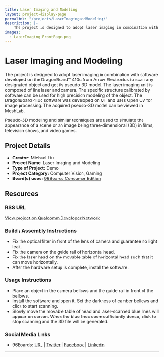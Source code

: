 ```yaml
---
title: Laser Imaging and Modeling
layout: project-display-page
permalink: "/projects/LaserImagingandModeling/"
description: |-
    The project is designed to adopt laser imaging in combination with software developed on the DragonBoard™ 410c from Arrow Electronics to scan any designated object and get its pseudo-3D model. The laser imaging unit is composed of line laser and camera. The specific structure calibrated by software can be used for high precision modeling of the object. The DragonBoard 410c software was developed on QT and uses Open CV for image processing. The acquired pseudo-3D model can be viewed in MeshLab.
images:
  - LaserImaging_FrontPage.png
---
```

# Laser Imaging and Modeling

The project is designed to adopt laser imaging in combination with software developed on the DragonBoard™ 410c from Arrow Electronics to scan any designated object and get its pseudo-3D model. The laser imaging unit is composed of line laser and camera. The specific structure calibrated by software can be used for high precision modeling of the object. The DragonBoard 410c software was developed on QT and uses Open CV for image processing. The acquired pseudo-3D model can be viewed in MeshLab.

Pseudo-3D modeling and similar techniques are used to simulate the appearance of a scene or an image being three-dimensional (3D) in films, television shows, and video games.

## Project Details

- **Creator:** Michael Liu
- **Project Name:** Laser Imaging and Modeling
- **Type of Project:** Demo
- **Project Category:** Computer Vision, Gaming
- **Board(s) used:** [96Boards Consumer Edition](https://www.96boards.org/products/ce/)

## Resources

### RSS URL

[View project on Qualcomm Developer Network](https://developer.qualcomm.com/project/laser-imaging-and-modeling)

### Build / Assembly Instructions

- Fix the optical filter in front of the lens of camera and guarantee no light leak.
- Fix the camera on the guide rail of horizontal head.
- Fix the laser head on the movable table of horizontal head such that it can move horizontally.
- After the hardware setup is complete, install the software.

### Usage Instructions

- Place an object in the camera bellows and the guide rail in front of the bellows.
- Install the software and open it. Set the darkness of camber bellows and click to start scanning.
- Slowly move the movable table of head and laser-scanned blue lines will appear on screen. When the blue lines seem sufficiently dense, click to stop scanning
and the 3D file will be generated.

### Social Media Links

- 96Boards: [URL](https://www.96boards.org/) &#124; [Twitter](https://twitter.com/96boards) &#124; [Facebook](https://www.facebook.com/96Boards) &#124; [Linkedin](https://www.linkedin.com/showcase/6637095/)


***
